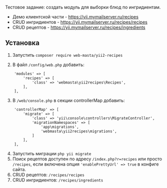 Тестовое задание: создать модуль для выборки блюд по ингридиентам.

- Демо клиентской части - https://yii.mymailserver.ru/recipes
- CRUD ингридиентов - https://yii.mymailserver.ru/recipes/recipes
- CRUD рецептов - https://yii.mymailserver.ru/recipes/ingredients


Установка
---
1) Запустить `composer require web-masta/yii2-recipes`

2) В файл `/config/web.php` добавить:

```phpt /config/web.php
    'modules' => [
        'recipes' => [
            'class' => 'webmasta\yii2recipes\Recipes',
        ],
    ],
```

3) В `/web/console.php` в секции controllerMap добавить:

```phpt /web/console.php
    'controllerMap' => [
        'migrate' => [
            'class' => 'yii\console\controllers\MigrateController',
            'migrationNamespaces' => [
                'app\migrations',
                'webmasta\yii2recipes\migrations',
            ]
        ],
    ],
```

4) Запустить миграции `php yii migrate`
5) Поиск рецептов доступен по адресу `/index.php?r=recipes` или просто `/recipes`, если включена опция `'enablePrettyUrl' => true` в конфиге сайта.
6) CRUD рецептов: `/recipes/recipes`
7) CRUD ингридиентов: `/recipes/ingredients`